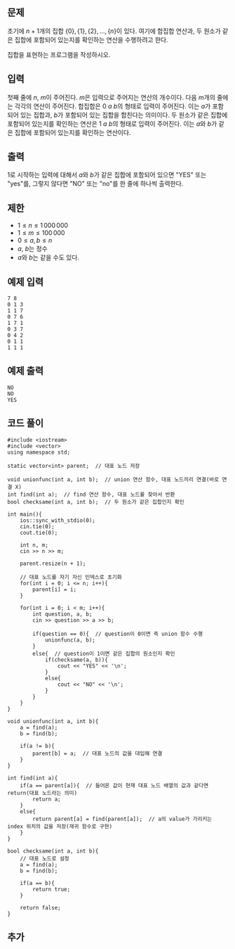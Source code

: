 ## 문제 
초기에 
$n+1$개의 집합 
$\{0\}, \{1\}, \{2\}, \dots , \{n\}$이 있다. 여기에 합집합 연산과, 두 원소가 같은 집합에 포함되어 있는지를 확인하는 연산을 수행하려고 한다.

집합을 표현하는 프로그램을 작성하시오.
## 입력
첫째 줄에 
$n$, 
$m$이 주어진다. 
$m$은 입력으로 주어지는 연산의 개수이다. 다음 
$m$개의 줄에는 각각의 연산이 주어진다. 합집합은 
$0$ 
$a$ 
$b$의 형태로 입력이 주어진다. 이는 
$a$가 포함되어 있는 집합과, 
$b$가 포함되어 있는 집합을 합친다는 의미이다. 두 원소가 같은 집합에 포함되어 있는지를 확인하는 연산은 
$1$ 
$a$ 
$b$의 형태로 입력이 주어진다. 이는 
$a$와 
$b$가 같은 집합에 포함되어 있는지를 확인하는 연산이다.
## 출력
1로 시작하는 입력에 대해서 
$a$와 
$b$가 같은 집합에 포함되어 있으면 "YES" 또는 "yes"를, 그렇지 않다면 "NO" 또는 "no"를 한 줄에 하나씩 출력한다.

## 제한
- $1 ≤ n ≤ 1\,000\,000$ 
 
- $1 ≤ m ≤ 100\,000$ 
 
- $0 ≤ a, b ≤ n$ 
 
- $a$, 
$b$는 정수
 
- $a$와 
$b$는 같을 수도 있다.
## 예제 입력 
```
7 8
0 1 3
1 1 7
0 7 6
1 7 1
0 3 7
0 4 2
0 1 1
1 1 1
```

## 예제 출력  
```
NO
NO
YES
```
## 코드 풀이
```
#include <iostream>
#include <vector>
using namespace std;

static vector<int> parent;  // 대표 노드 저장

void unionfunc(int a, int b);  // union 연산 함수, 대표 노드끼리 연결(바로 연결 X)
int find(int a);  // find 연산 함수, 대표 노드를 찾아서 반환
bool checksame(int a, int b);  // 두 원소가 같은 집합인지 확인

int main(){
    ios::sync_with_stdio(0);
    cin.tie(0);
    cout.tie(0);
    
    int n, m;
    cin >> n >> m;
    
    parent.resize(n + 1);
    
    // 대표 노드를 자기 자신 인덱스로 초기화
    for(int i = 0; i <= n; i++){  
        parent[i] = i;
    }
    
    for(int i = 0; i < m; i++){
        int question, a, b;
        cin >> question >> a >> b;
        
        if(question == 0){  // question이 0이면 즉 union 함수 수행
            unionfunc(a, b);
        }
        else{  // question이 1이면 같은 집합의 원소인지 확인
            if(checksame(a, b)){
                cout << "YES" << '\n';
            }
            else{
                cout << "NO" << '\n';
            }
        }
    }
}

void unionfunc(int a, int b){
    a = find(a);
    b = find(b);
    
    if(a != b){
        parent[b] = a;  // 대표 노드의 값을 대입해 연결
    }
}  

int find(int a){
    if(a == parent[a]){  // 들어온 값이 현재 대표 노드 배열의 값과 같다면 return(대표 노드라는 의미)
        return a;  
    }
    else{
        return parent[a] = find(parent[a]);  // a의 value가 가리키는 index 위치의 값을 저장(재귀 함수로 구현)
    }
}

bool checksame(int a, int b){
    // 대표 노드로 설정
    a = find(a);
    b = find(b);
    
    if(a == b){  
        return true;
    }
    
    return false;
}
```
## 추가
